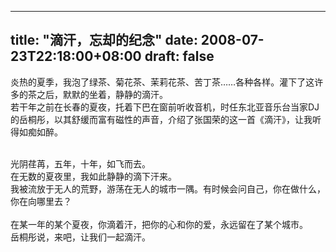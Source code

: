
---
title: "滴汗，忘却的纪念"
date: 2008-07-23T22:18:00+08:00
draft: false
---

炎热的夏季，我泡了绿茶、菊花茶、茉莉花茶、苦丁茶……各种各样。灌下了这许多的茶之后，默默的坐着，静静的滴汗。
<br>若干年之前在长春的夏夜，托着下巴在窗前听收音机，时任东北亚音乐台当家DJ的岳桐彤，以其舒缓而富有磁性的声音，介绍了张国荣的这一首《滴汗》，让我听得如痴如醉。
<br>

<br>光阴荏苒，五年，十年，如飞而去。
<br>在无数的夏夜里，我如此静静的滴下汗来。
<br>我被流放于无人的荒野，游荡在无人的城市一隅。有时候会问自己，你在做什么，你在向哪里去？
<br>
<br>在某一年的某个夏夜，你滴着汗，把你的心和你的爱，永远留在了某个城市。
<br>岳桐彤说，来吧，让我们一起滴汗。
<br> 

